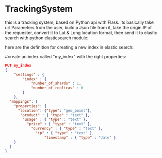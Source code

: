 # TrackingSystem
this is a tracking system, based on Python api with Flask.
its basically take url Parameters from the user, build a Json file from it,
take the origin IP of the requester, convert it to Lat & Long location format,
then send it to elastic search with python elasticsearch module:

here are the definition for creating a new index in elastic search:

#create an index called "my_index" with the right properties:

```JSON
PUT my_index
{
    "settings" : {
        "index" : {
            "number_of_shards" : 1, 
            "number_of_replicas" : 0
        }
    },
  "mappings": {
    "properties": {
      "location": {"type": "geo_point"},
       "product" : { "type" : "text" },
        "usage" : { "type" : "text" },
          "price" : { "type" : "text" },
            "currency" : { "type" : "text" },
              "ip" : { "type" : "text" },
                  "timestamp" : { "type" : "date" }
    }
  }
}

```

